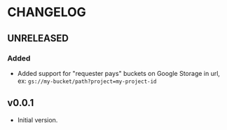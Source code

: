 # CHANGELOG

## UNRELEASED

### Added

* Added support for "requester pays" buckets on Google Storage in url, ex: `gs://my-bucket/path?project=my-project-id`

## v0.0.1

- Initial version.
